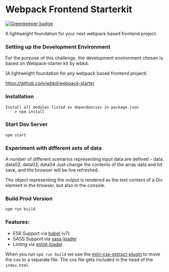 # Webpack Frontend Starterkit

[![Greenkeeper badge](https://badges.greenkeeper.io/wbkd/webpack-starter.svg)](https://greenkeeper.io/)

A lightweight foundation for your next webpack based frontend project.

### Setting up the Development Environment

For the purpose of this challenge, the development environment chosen is based on Webpack-starter kit by wbkd.

(A lightweight foundation for any webpack based frontend project)

https://github.com/wbkd/webpack-starter

### Installation

```
Install all modules listed as dependencies in package.json
	> npm install
```

### Start Dev Server

```
npm start

```

### Experiment with different sets of data

A number of different scenarios representing input data are defined - data, data02, data03, data04
Just change the contents of the array data and hit save, and the browser will be live refreshed.

The object representing the output is rendered as the text content of a Div element in the browser, but also in the console.

### Build Prod Version

```
npm run build
```

### Features:

- ES6 Support via [babel](https://babeljs.io/) (v7)
- SASS Support via [sass-loader](https://github.com/jtangelder/sass-loader)
- Linting via [eslint-loader](https://github.com/MoOx/eslint-loader)

When you run `npm run build` we use the [mini-css-extract-plugin](https://github.com/webpack-contrib/mini-css-extract-plugin) to move the css to a separate file. The css file gets included in the head of the `index.html`.
